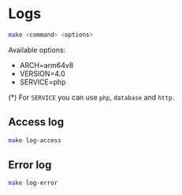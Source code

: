 # Logs

```sh
make <command> <options>
```

Available options:

* ARCH=arm64v8
* VERSION=4.0
* SERVICE=php

(*) For `SERVICE` you can use `php`, `database` and `http`.

## Access log

```sh
make log-access
```

## Error log

```sh
make log-error
```
